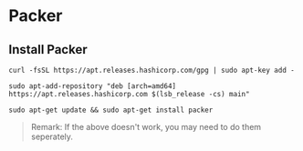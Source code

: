 # Packer

## Install Packer
```terminal
curl -fsSL https://apt.releases.hashicorp.com/gpg | sudo apt-key add -
```
```terminal
sudo apt-add-repository "deb [arch=amd64] https://apt.releases.hashicorp.com $(lsb_release -cs) main"
```
```terminal
sudo apt-get update && sudo apt-get install packer
```
> Remark: If the above doesn't work, you may need to do them seperately.